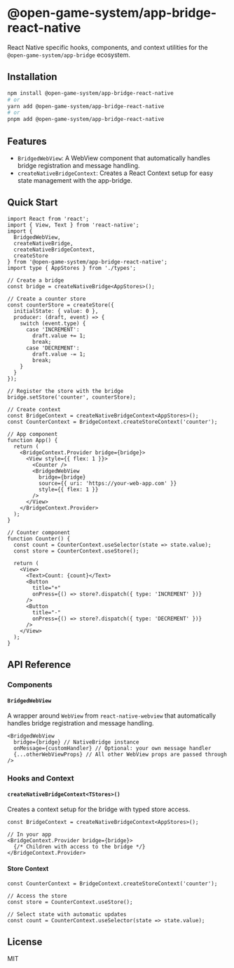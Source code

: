 # @open-game-system/app-bridge-react-native

React Native specific hooks, components, and context utilities for the `@open-game-system/app-bridge` ecosystem.

## Installation

```bash
npm install @open-game-system/app-bridge-react-native
# or
yarn add @open-game-system/app-bridge-react-native
# or
pnpm add @open-game-system/app-bridge-react-native
```

## Features

- `BridgedWebView`: A WebView component that automatically handles bridge registration and message handling.
- `createNativeBridgeContext`: Creates a React Context setup for easy state management with the app-bridge.

## Quick Start

```tsx
import React from 'react';
import { View, Text } from 'react-native';
import {
  BridgedWebView,
  createNativeBridge,
  createNativeBridgeContext,
  createStore
} from '@open-game-system/app-bridge-react-native';
import type { AppStores } from './types';

// Create a bridge
const bridge = createNativeBridge<AppStores>();

// Create a counter store
const counterStore = createStore({
  initialState: { value: 0 },
  producer: (draft, event) => {
    switch (event.type) {
      case 'INCREMENT':
        draft.value += 1;
        break;
      case 'DECREMENT':
        draft.value -= 1;
        break;
    }
  }
});

// Register the store with the bridge
bridge.setStore('counter', counterStore);

// Create context
const BridgeContext = createNativeBridgeContext<AppStores>();
const CounterContext = BridgeContext.createStoreContext('counter');

// App component
function App() {
  return (
    <BridgeContext.Provider bridge={bridge}>
      <View style={{ flex: 1 }}>
        <Counter />
        <BridgedWebView
          bridge={bridge}
          source={{ uri: 'https://your-web-app.com' }}
          style={{ flex: 1 }}
        />
      </View>
    </BridgeContext.Provider>
  );
}

// Counter component
function Counter() {
  const count = CounterContext.useSelector(state => state.value);
  const store = CounterContext.useStore();
  
  return (
    <View>
      <Text>Count: {count}</Text>
      <Button 
        title="+" 
        onPress={() => store?.dispatch({ type: 'INCREMENT' })} 
      />
      <Button 
        title="-" 
        onPress={() => store?.dispatch({ type: 'DECREMENT' })} 
      />
    </View>
  );
}
```

## API Reference

### Components

#### `BridgedWebView`

A wrapper around `WebView` from `react-native-webview` that automatically handles bridge registration and message handling.

```tsx
<BridgedWebView
  bridge={bridge} // NativeBridge instance
  onMessage={customHandler} // Optional: your own message handler
  {...otherWebViewProps} // All other WebView props are passed through
/>
```

### Hooks and Context

#### `createNativeBridgeContext<TStores>()`

Creates a context setup for the bridge with typed store access.

```tsx
const BridgeContext = createNativeBridgeContext<AppStores>();

// In your app
<BridgeContext.Provider bridge={bridge}>
  {/* Children with access to the bridge */}
</BridgeContext.Provider>
```

#### Store Context

```tsx
const CounterContext = BridgeContext.createStoreContext('counter');

// Access the store
const store = CounterContext.useStore();

// Select state with automatic updates
const count = CounterContext.useSelector(state => state.value);
```

## License

MIT 